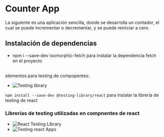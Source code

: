 # Counter App
La siguiente es una aplicación sencilla, donde se desarrolla un contador, el cual se puede incrementar o decrementar, y se puede reiniciar a cero.
## Instalación de dependencias
- npm i --save-dev isomorphic-fetch 
para instalar la dependencia fetch en el proyecto
<br>
elementos para testing de compopentes:

- ![Testing library](https://testing-library.com/)

```npm install --save-dev @testing-library/react``` para instalar la librería de testing de react	

### Librerías de testing utilizadas en compnentes de react
- ![React Testing Library](https://testing-library.com/docs/react-testing-library/intro)
- ![Testing react Apps](https://jestjs.io/docs/tutorial-react)
